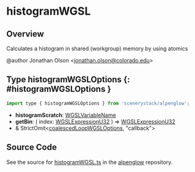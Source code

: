 # histogramWGSL

## Overview

Calculates a histogram in shared (workgroup) memory by using atomics

@author Jonathan Olson &lt;jonathan.olson@colorado.edu&gt;

## Type histogramWGSLOptions {: #histogramWGSLOptions }


```js
import type { histogramWGSLOptions } from 'scenerystack/alpenglow';
```
- **histogramScratch**: [WGSLVariableName](../alpenglow/WGSLString.md#WGSLVariableName)
- **getBin**: ( index: [WGSLExpressionU32](../alpenglow/WGSLString.md#WGSLExpressionU32) ) =&gt; [WGSLExpressionU32](../alpenglow/WGSLString.md#WGSLExpressionU32)
- &amp; StrictOmit&lt;[coalescedLoopWGSLOptions](../alpenglow/coalescedLoopWGSL.md#coalescedLoopWGSLOptions), "callback"&gt;




## Source Code

See the source for [histogramWGSL.ts](https://github.com/phetsims/alpenglow/blob/main/js/webgpu/wgsl/gpu/histogramWGSL.ts) in the [alpenglow](https://github.com/phetsims/alpenglow) repository.
